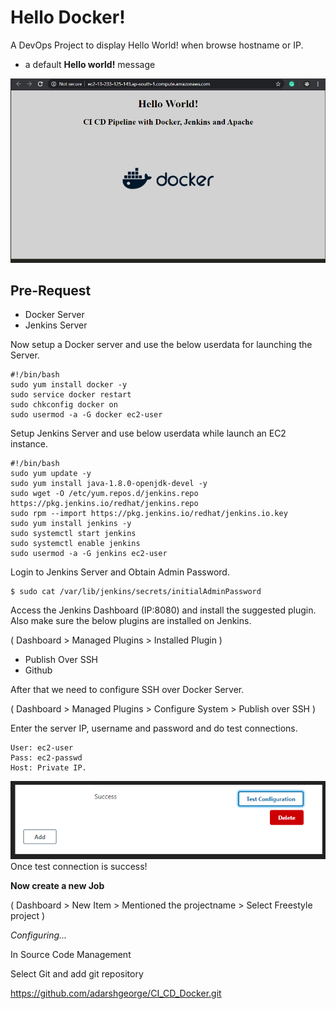 # Hello Docker!

A DevOps Project to display Hello World! when browse hostname or IP. 
- a default **Hello world!** message

![alt HelloWorld](https://github.com/adarshgeorge/CI_CD_Docker/blob/master/png/Hello_World.png)


## Pre-Request
- Docker Server
- Jenkins Server

Now setup a Docker server and use the below userdata for launching the Server.

```
#!/bin/bash
sudo yum install docker -y
sudo service docker restart
sudo chkconfig docker on
sudo usermod -a -G docker ec2-user
```

Setup Jenkins Server and use below userdata while launch an EC2 instance.
```
#!/bin/bash
sudo yum update -y
sudo yum install java-1.8.0-openjdk-devel -y
sudo wget -O /etc/yum.repos.d/jenkins.repo https://pkg.jenkins.io/redhat/jenkins.repo
sudo rpm --import https://pkg.jenkins.io/redhat/jenkins.io.key
sudo yum install jenkins -y
sudo systemctl start jenkins
sudo systemctl enable jenkins
sudo usermod -a -G jenkins ec2-user
```

Login to Jenkins Server and Obtain Admin Password.

```
$ sudo cat /var/lib/jenkins/secrets/initialAdminPassword
```

Access the Jenkins Dashboard (IP:8080) and install the suggested plugin. Also make sure the below plugins are installed on Jenkins. 

( Dashboard > Managed Plugins > Installed Plugin )


* Publish Over SSH
* Github

After that we need to configure SSH over Docker Server.  


( Dashboard > Managed Plugins > Configure System >  Publish over SSH  )


Enter the server IP, username and password and do test connections.

```
User: ec2-user
Pass: ec2-passwd
Host: Private IP.
```
![alt Test](https://github.com/adarshgeorge/CI_CD_Docker/blob/master/png/test_connections.png)
Once test connection is success!

**Now create a new Job**   


( Dashboard > New Item > Mentioned the projectname > Select Freestyle project )


*Configuring...*


In Source Code Management


Select Git  and add git repository


https://github.com/adarshgeorge/CI_CD_Docker.git



